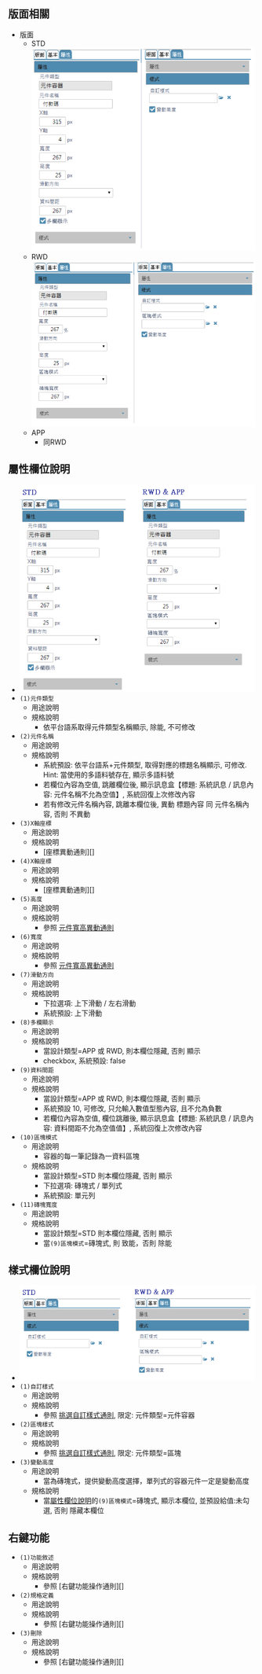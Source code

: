 ## <div id="layout">版面相關</div>
* 版面
    * STD <br>
        ![pic][image_wCtnr_STD]
    * RWD <br>
        ![pic][image_wCtnr_RWDAPP]
    * APP <br>
        * 同RWD

## <div id="attributes-object-desc">屬性欄位說明</div>
* ![pic][image_wCtnr_attributes]
* `(1)元件類型`
    * 用途說明
    * 規格說明
        * 依平台語系取得元件類型名稱顯示, 除能, 不可修改
* `(2)元件名稱`
    * 用途說明
    * 規格說明
        * 系統預設: 依平台語系+元件類型, 取得對應的標題名稱顯示, 可修改. Hint: 當使用的多語料號存在, 顯示多語料號
        * 若欄位內容為空值, 跳離欄位後, 顯示訊息盒【標題: 系統訊息 / 訊息內容: 元件名稱不允為空值】, 系統回復上次修改內容
        * 若有修改元件名稱內容, 跳離本欄位後, 異動 標題內容 同 元件名稱內容, 否則 不異動
* `(3)X軸座標`
    * 用途說明
    * 規格說明
        * [座標異動通則][]
* `(4)X軸座標`
    * 用途說明
    * 規格說明
        * [座標異動通則][]
* `(5)高度`
    * 用途說明
    * 規格說明
        * 參照 [元件寬高異動通則][link_width_and_height]
* `(6)寬度`
    * 用途說明
    * 規格說明
        * 參照 [元件寬高異動通則][link_width_and_height]
* `(7)滑動方向`
    * 用途說明
    * 規格說明
        * 下拉選項: 上下滑動 / 左右滑動 
        * 系統預設: 上下滑動
* `(8)多欄顯示`
    * 用途說明
    * 規格說明
        * 當設計類型=APP 或 RWD, 則本欄位隱藏, 否則 顯示
        * checkbox, 系統預設: false
* `(9)資料間距`
    * 用途說明
    * 規格說明
        * 當設計類型=APP 或 RWD, 則本欄位隱藏, 否則 顯示
        * 系統預設 10, 可修改, 只允輸入數值型態內容, 且不允為負數
        * 若欄位內容為空值, 欄位跳離後, 顯示訊息盒【標題: 系統訊息 / 訊息內容: 資料間距不允為空值值】, 系統回復上次修改內容
* `(10)區塊模式`
    * 用途說明
        * 容器的每一筆記錄為一資料區塊
    * 規格說明
        * 當設計類型=STD 則本欄位隱藏, 否則 顯示
        * 下拉選項: 磚塊式 / 單列式
        * 系統預設: 單元列
* `(11)磚塊寬度`
    * 用途說明
    * 規格說明
        * 當設計類型=STD 則本欄位隱藏, 否則 顯示
        * 當`(9)區塊模式`=磚塊式, 則 致能，否則 除能


## <div id="style-object-desc">樣式欄位說明</div>
* ![pic][image_wCtnr_style]
* `(1)自訂樣式`
    * 用途說明
    * 規格說明
        * 參照 [挑選自訂樣式通則][link_style_select], 限定: 元件類型=元件容器
* `(2)區塊樣式`
    * 用途說明
    * 規格說明
        * 參照 [挑選自訂樣式通則][link_style_select], 限定: 元件類型=區塊
* `(3)變動高度`
    * 用途說明
        * 當為磚塊式，提供變動高度選擇，單列式的容器元件一定是變動高度
    * 規格說明
        * 當[屬性欄位說明][link_attributes_object_desc]的`(9)區塊模式`=磚塊式, 顯示本欄位, 並預設給值:未勾選, 否則 隱藏本欄位



## <div id="right-click-function">右鍵功能</div>
* `(1)功能敘述`
    * 用途說明
    * 規格說明
        * 參照 [右鍵功能操作通則][]
* `(2)規格定義`
    * 用途說明
    * 規格說明
        * 參照 [右鍵功能操作通則][]
* `(3)刪除`
    * 用途說明
    * 規格說明
        * 參照 [右鍵功能操作通則][]


<!-- 圖片 -->
[image_wCtnr_STD]:attachment/WidgetBaseProperty_wCtnr_STD.png 
[image_wCtnr_RWDAPP]:attachment/WidgetBaseProperty_wCtnr_RWD&APP.png
[image_wCtnr_attributes]:attachment/WidgetBaseProperty_wCtnr_attributes.png
[image_wCtnr_style]:attachment/WidgetBaseProperty_wCtnr_style.png

<!-- 超連結 -->
[link_attributes_object_desc]:#attributes-object-desc
[link_style_select]:GeneralRules#style-select
[link_width_and_height]:GeneralRules#width-and-height
